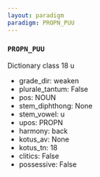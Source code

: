 ```yaml
---
layout: paradigm
paradigm: PROPN_PUU
---
```

### ` PROPN_PUU `

Dictionary class 18 u
* grade_dir: weaken
* plurale_tantum: False
* pos: NOUN
* stem_diphthong: None
* stem_vowel: u
* upos: PROPN
* harmony: back
* kotus_av: None
* kotus_tn: 18
* clitics: False
* possessive: False
